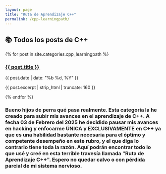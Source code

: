 ```yaml
---
layout: page
title: "Ruta de Aprendizaje C++"
permalink: /cpp-learningpath/  
---
```


<h2>📚 Todos los posts de C++</h2>

{% for post in site.categories.cpp_learningpath %}
  <article>
    <h3><a href="{{ post.url }}">{{ post.title }}</a></h3>
    <time>{{ post.date | date: "%b %d, %Y" }}</time>
    <p>{{ post.excerpt | strip_html | truncate: 160 }}</p>
  </article>
{% endfor %}

### Bueno hijos de perra qué pasa realmente. Esta categoría la he creado para subir mis avances en el aprendizaje de C++. A fecha 03 de Febrero del 2025 he decidido pausar mis avances en hacking y enfocarme ÚNICA y EXCLUSIVAMENTE en C++ ya que es una habilidad bastante necesaria para el óptimo y competente desempeño en este rubro, y el que diga lo contrario tiene toda la razón. Aquí podrán encontrar todo lo que usé y creé en esta terrible travesía llamada "Ruta de Aprendizaje C++". Espero no quedar calvo o con pérdida parcial de mi sistema nervioso.
